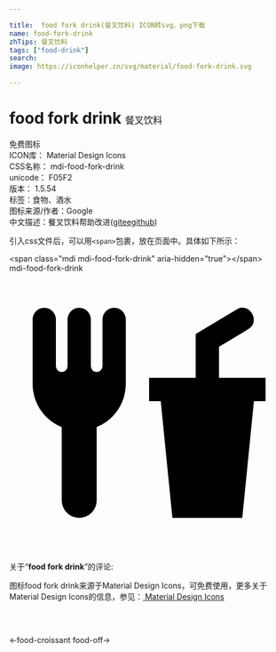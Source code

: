```yaml
---

title:  food fork drink(餐叉饮料) ICON转svg、png下载
name: food-fork-drink
zhTips: 餐叉饮料
tags: ["food-drink"]
search: 
image: https://iconhelper.cn/svg/material/food-fork-drink.svg

---
```


# food fork drink  <small style="font-size: 60%;font-weight: 100">餐叉饮料</small>


<div class="detail-page">
<p>
<span><span class="badge-success badge">免费图标</span> </span>
<br/>
<span>
ICON库：
<span class="badge-secondary badge">Material Design Icons</span> 
</span>
<br/>
<span>
CSS名称：
<span class="badge-secondary badge">mdi-food-fork-drink</span> 
</span>
<br/>
<span>
unicode：
<span class="badge-secondary badge">F05F2</span> 
<copy-btn content='F05F2' btn-title=""></copy-btn>
<copy-btn :content='String.fromCodePoint(parseInt("F05F2", 16))' btn-title="复制U"></copy-btn>
</span>
<br/>
<span>
版本：
<span class="badge-secondary badge">1.5.54</span> 
</span><br/><span>标签：<span class="badge-light badge"><router-link to="/tags/food-drink.html">食物、酒水</router-link></span></span>
<br/>
<span>图标来源/作者：<span class="badge-light badge">Google</span></span> 
<br/>
<span class="zh-detail">中文描述：<span class="badge-primary badge">餐叉饮料</span><span class="help-link"><span>帮助改进</span>(<a href="https://gitee.com/liuwave/icon-helper/edit/master/json/material/food-fork-drink.json" target="_blank" rel="noopener noreferrer">gitee</a><a href="https://github.com/liuwave/icon-helper/edit/master/json/material/food-fork-drink.json" target="_blank" rel="noopener noreferrer">github</a></span>)</span><br/>
</p>
</div>
<div class="alert alert-dark">
  <i class="mdi mdi-food-fork-drink mdi-48px"></i>
  <i class="mdi mdi-food-fork-drink mdi-36px"></i>
  <i class="mdi mdi-food-fork-drink mdi-24px"></i>
  <i class="mdi mdi-food-fork-drink mdi-18px"></i>
</div>
<div>
  <p>引入css文件后，可以用<code>&lt;span&gt;</code>包裹，放在页面中。具体如下所示：    
  </p>
  <div class="alert alert-primary" style="font-size: 14px">
    &lt;span class="mdi mdi-food-fork-drink" aria-hidden="true"&gt;&lt;/span&gt;
    <copy-btn content='<span class="mdi mdi-food-fork-drink" aria-hidden="true"></span>'></copy-btn>
  </div>
  <div class="alert alert-secondary">
    <i class="mdi mdi-food-fork-drink"
    style="font-size: 24px"
    aria-hidden="true"></i> mdi-food-fork-drink
    <copy-btn content="mdi-food-fork-drink" btn-title="复制图标名称"></copy-btn>
  </div>
</div>
<div id="svg" class="svg-wrap">
<svg xmlns="http://www.w3.org/2000/svg" viewBox="0 0 24 24"><path d="M3,3A1,1 0 0,0 2,4V8L2,9.5C2,11.19 3.03,12.63 4.5,13.22V19.5A1.5,1.5 0 0,0 6,21A1.5,1.5 0 0,0 7.5,19.5V13.22C8.97,12.63 10,11.19 10,9.5V8L10,4A1,1 0 0,0 9,3A1,1 0 0,0 8,4V8A0.5,0.5 0 0,1 7.5,8.5A0.5,0.5 0 0,1 7,8V4A1,1 0 0,0 6,3A1,1 0 0,0 5,4V8A0.5,0.5 0 0,1 4.5,8.5A0.5,0.5 0 0,1 4,8V4A1,1 0 0,0 3,3M19.88,3C19.75,3 19.62,3.09 19.5,3.16L16,5.25V9H12V11H13L14,21H20L21,11H22V9H18V6.34L20.5,4.84C21,4.56 21.13,4 20.84,3.5C20.63,3.14 20.26,2.95 19.88,3Z" /></svg>
</div>
<detail full-name='mdi-food-fork-drink'></detail>
<div class="icon-detail__container">
<p>关于“<b>food fork drink</b>”的评论:</p>
</div>
<Vssue title="关于“food fork drink”的评论" />    
<div><p>图标food fork drink来源于Material Design Icons，可免费使用，更多关于 Material Design Icons的信息，参见：<a target="_blank" href="https://iconhelper.cn/material.html"> Material Design Icons</a>
</p></div>

<div style="padding:2rem 0 " class="page-nav"><p class="inner"><span class="prev">←<router-link to="/icon/food-croissant.html">food-croissant</router-link></span> <span class="next"><router-link to="/icon/food-off.html">food-off</router-link>→</span></p></div>

